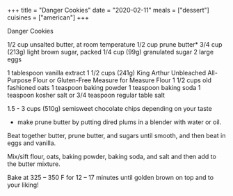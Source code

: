 +++
title = "Danger Cookies"
date = "2020-02-11"
meals = ["dessert"]
cuisines = ["american"]
+++

Danger Cookies

1/2 cup unsalted butter, at room temperature
1/2 cup prune butter*
3/4 cup (213g) light brown sugar, packed
1/4 cup (99g) granulated sugar
2 large eggs

1 tablespoon vanilla extract
1 1/2 cups (241g) King Arthur Unbleached All-Purpose Flour or Gluten-Free Measure for Measure Flour
1 1/2 cups old fashioned oats
1 teaspoon baking powder
1 teaspoon baking soda
1 teaspoon kosher salt or 3/4 teaspoon regular table salt

1.5 - 3 cups (510g) semisweet chocolate chips depending on your taste

* make prune butter by putting dired plums in a blender with water or oil.

Beat together butter, prune butter, and sugars until smooth, and then beat in eggs and vanilla.

Mix/sift flour, oats, baking powder, baking soda, and salt and then add to the butter mixture.

Bake at 325 – 350 F for 12 – 17 minutes until golden brown on top and to your liking!
